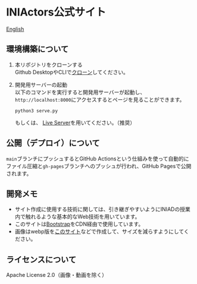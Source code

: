 # INIActors公式サイト
[English](README.en.md)  

## 環境構築について
1. 本リポジトリをクローンする  
Github DesktopやCLIで[クローン](https://docs.github.com/ja/github/creating-cloning-and-archiving-repositories/cloning-a-repository-from-github/cloning-a-repository)してください。  

2. 開発用サーバーの起動  
以下のコマンドを実行すると開発用サーバーが起動し、`http://localhost:8000`にアクセスするとページを見ることができます。  
    ```shell
    python3 serve.py
    ```  
    もしくは、 [Live Server](https://marketplace.visualstudio.com/items?itemName=ritwickdey.LiveServer)を用いてください。（推奨）

## 公開（デプロイ）について
`main`ブランチにプッシュするとGitHub Actionsという仕組みを使って自動的にファイル圧縮と`gh-pages`ブランチへのプッシュが行われ、GitHub Pagesで公開されます。

## 開発メモ
- サイト作成に使用する技術に関しては、引き継ぎやすいようにINIADの授業内で触れるような基本的なWeb技術を用いています。
- このサイトは[Bootstrap](https://getbootstrap.jp)をCDN経由で使用しています。
- 画像はwebp版を[このサイト](https://lab.syncer.jp/Tool/Webp-Converter/)などで作成して、サイズを減らすようにしてください。

## ライセンスについて
Apache License 2.0（画像・動画を除く）
